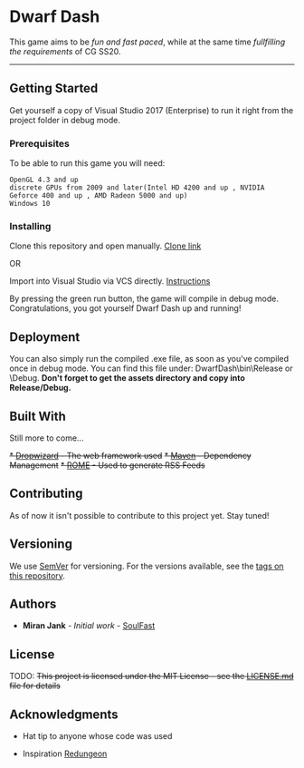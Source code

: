 # Dwarf Dash

This game aims to be *fun and fast paced*, while at the same time _fullfilling the requirements_ of CG SS20.

---

## Getting Started

Get yourself a copy of Visual Studio 2017 (Enterprise) to run it right from the project folder in debug mode.

### Prerequisites

To be able to run this game you will need:
```
OpenGL 4.3 and up
discrete GPUs from 2009 and later(Intel HD 4200 and up , NVIDIA Geforce 400 and up , AMD Radeon 5000 and up)
Windows 10
```

### Installing

Clone this repository and open manually.
[Clone link](https://Soulfast@bitbucket.org/Soulfast/dwarfdash.git)

OR

Import into Visual Studio via VCS directly.
[Instructions](https://docs.microsoft.com/en-us/visualstudio/get-started/tutorial-open-project-from-repo?view=vs-2019)


By pressing the green run button, the game will compile in debug mode. Congratulations, you got yourself Dwarf Dash up and running!

## Deployment

You can also simply run the compiled .exe file, as soon as you've compiled once in debug mode. You can find this file under: DwarfDash\bin\Release or \Debug. **Don't forget to get the assets directory and copy into Release/Debug.**

## Built With

Still more to come...

~~* [Dropwizard](http://www.dropwizard.io/1.0.2/docs/) - The web framework used~~
~~* [Maven](https://maven.apache.org/) - Dependency Management~~
~~* [ROME](https://rometools.github.io/rome/) - Used to generate RSS Feeds~~

## Contributing

As of now it isn't possible to contribute to this project yet. Stay tuned!

## Versioning

We use [SemVer](http://semver.org/) for versioning. For the versions available, see the [tags on this repository](https://github.com/your/project/tags). 

## Authors

* **Miran Jank** - *Initial work* - [SoulFast](https://bitbucket.org/Soulfast)

## License

TODO:
~~This project is licensed under the MIT License - see the [LICENSE.md](LICENSE.md) file for details~~

## Acknowledgments

* Hat tip to anyone whose code was used

* Inspiration
[Redungeon](https://play.google.com/store/apps/details?id=com.nitrome.redungeon)
